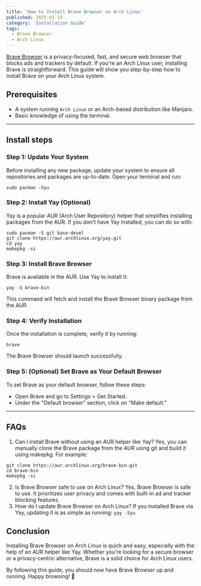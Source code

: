 ```yaml
---
title: 'How to Install Brave Browser on Arch Linux'
published: 2025-01-19
category: 'Installation Guide'
tags:
  - Brave Browser
  - Arch Linux
---
```


[Brave Browser](https://aur.archlinux.org/packages/brave-bin) is a privacy-focused, fast, and secure web browser that blocks ads and trackers by default. If you're an Arch Linux user, installing Brave is straightforward. This guide will show you step-by-step how to install Brave on your Arch Linux system.

## Prerequisites
- A system running `Arch Linux` or an Arch-based distribution like Manjaro.
- Basic knowledge of using the terminal.

---

## Install steps

### Step 1: Update Your System
Before installing any new package, update your system to ensure all repositories and packages are up-to-date. Open your terminal and run:
```
sudo pacman -Syu
```

### Step 2: Install Yay (Optional)
Yay is a popular AUR (Arch User Repository) helper that simplifies installing packages from the AUR. If you don’t have Yay installed, you can do so with:
```
sudo pacman -S git base-devel
git clone https://aur.archlinux.org/yay.git
cd yay
makepkg -si
```

### Step 3: Install Brave Browser
Brave is available in the AUR. Use Yay to install it:
```
yay -S brave-bin
```
This command will fetch and install the Brave Browser binary package from the AUR.

### Step 4: Verify Installation
Once the installation is complete, verify it by running:
```
brave
```
The Brave Browser should launch successfully.

### Step 5: (Optional) Set Brave as Your Default Browser
To set Brave as your default browser, follow these steps:
- Open Brave and go to Settings > Get Started.
- Under the "Default browser" section, click on "Make default."

---

## FAQs
1. Can I install Brave without using an AUR helper like Yay?
Yes, you can manually clone the Brave package from the AUR using git and build it using makepkg. For example:
```
git clone https://aur.archlinux.org/brave-bin.git
cd brave-bin
makepkg -si
```
2. Is Brave Browser safe to use on Arch Linux?
Yes, Brave Browser is safe to use. It prioritizes user privacy and comes with built-in ad and tracker blocking features.
3. How do I update Brave Browser on Arch Linux?
If you installed Brave via Yay, updating it is as simple as running: `yay -Syu`
## Conclusion
Installing Brave Browser on Arch Linux is quick and easy, especially with the help of an AUR helper like Yay. Whether you’re looking for a secure browser or a privacy-centric alternative, Brave is a solid choice for Arch Linux users.

By following this guide, you should now have Brave Browser up and running. Happy browsing! 🚀